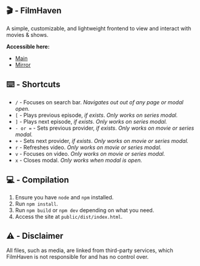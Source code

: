 ## 🎬 - FilmHaven
A simple, customizable, and lightweight frontend to view and interact with movies & shows.

**Accessible here:**
- <a target="_blank" href="https://fh.snipcola.com">Main</a>
- <a target="_blank" href="https://fh-site.vercel.app">Mirror</a>

## ⌨️ - Shortcuts
- `/` - Focuses on search bar. *Navigates out out of any page or modal open.*
- `[` - Plays previous episode, *if exists*. *Only works on series modal.*
- `]` - Plays next episode, *if exists*. *Only works on series modal.*
- `- or =` - Sets previous provider, *if exists*. *Only works on movie or series modal.*
- `+` - Sets next provider, *if exists*. *Only works on movie or series modal.*
- `r` - Refreshes video. *Only works on movie or series modal.*
- `v` - Focuses on video. *Only works on movie or series modal.*
- `x` - Closes modal. *Only works when modal is open.*

## 💻 - Compilation
1. Ensure you have `node` and `npm` installed.
2. Run `npm install`.
3. Run `npm build` or `npm dev` depending on what you need.
4. Access the site at `public/dist/index.html`.

## ⚠️ - Disclaimer
All files, such as media, are linked from third-party services, which FilmHaven is not responsible for and has no control over.